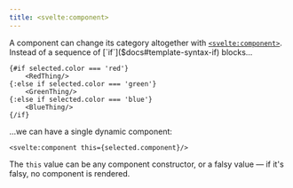 ```yaml
---
title: <svelte:component>
---
```


A component can change its category altogether with [`<svelte:component>`]($docs#template-syntax-svelte-component). Instead of a sequence of [`if`]($docs#template-syntax-if) blocks...

```svelte
{#if selected.color === 'red'}
	<RedThing/>
{:else if selected.color === 'green'}
	<GreenThing/>
{:else if selected.color === 'blue'}
	<BlueThing/>
{/if}
```

...we can have a single dynamic component:

```svelte
<svelte:component this={selected.component}/>
```

The `this` value can be any component constructor, or a falsy value — if it's falsy, no component is rendered.
